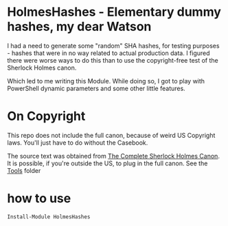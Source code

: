 # HolmesHashes - Elementary dummy hashes, my dear Watson

I had a need to generate some "random" SHA hashes, for testing purposes - hashes that were in no way related to actual production data. I figured there were worse ways to do this than to use the copyright-free test of the Sherlock Holmes canon.

Which led to me writing this Module. While doing so, I got to play with PowerShell dynamic parameters and some other little features.

# On Copyright

This repo does not include the full canon, because of weird US Copyright laws. You'll just have to do without the Casebook.

The source text was obtained from [The Complete Sherlock Holmes Canon](https://sherlock-holm.es/ascii/). It is possible, if you're outside the US, to plug in the full canon. See the [Tools](Tools/) folder

# how to use

```
Install-Module HolmesHashes
```
